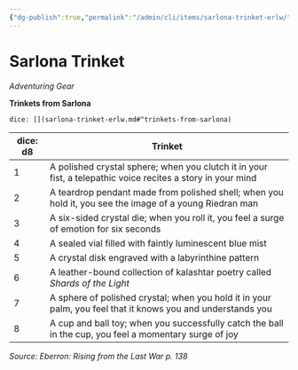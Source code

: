 ```yaml
---
{"dg-publish":true,"permalink":"/admin/cli/items/sarlona-trinket-erlw/","tags":["compendium/src/5e/erlw","item/gear"],"updated":"2025-01-11T15:32:20.019+00:00"}
---
```


# Sarlona Trinket
*Adventuring Gear*  


**Trinkets from Sarlona**

`dice: [](sarlona-trinket-erlw.md#^trinkets-from-sarlona)`

| dice: d8 | Trinket |
|----------|---------|
| 1 | A polished crystal sphere; when you clutch it in your fist, a telepathic voice recites a story in your mind |
| 2 | A teardrop pendant made from polished shell; when you hold it, you see the image of a young Riedran man |
| 3 | A six-sided crystal die; when you roll it, you feel a surge of emotion for six seconds |
| 4 | A sealed vial filled with faintly luminescent blue mist |
| 5 | A crystal disk engraved with a labyrinthine pattern |
| 6 | A leather-bound collection of kalashtar poetry called *Shards of the Light* |
| 7 | A sphere of polished crystal; when you hold it in your palm, you feel that it knows you and understands you |
| 8 | A cup and ball toy; when you successfully catch the ball in the cup, you feel a momentary surge of joy |{ #trinkets-from-sarlona}


*Source: Eberron: Rising from the Last War p. 138*